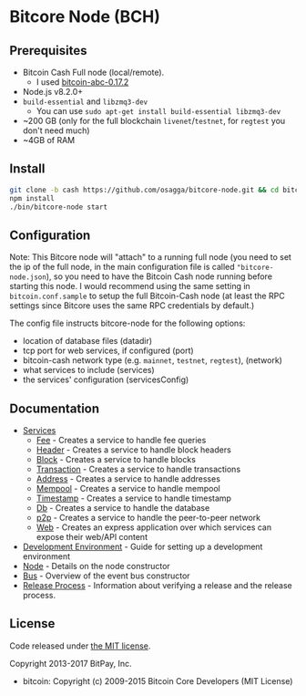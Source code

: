 Bitcore Node (BCH)
============


## Prerequisites

- Bitcoin Cash Full node (local/remote).
  - I used [bitcoin-abc-0.17.2](https://download.bitcoinabc.org/0.17.2/)
- Node.js v8.2.0+
- `build-essential` and `libzmq3-dev`
  - You can use `sudo apt-get install build-essential libzmq3-dev`
- ~200 GB (only for the full blockchain `livenet`/`testnet`, for `regtest` you don't need much)
- ~4GB of RAM

## Install

```bash
git clone -b cash https://github.com/osagga/bitcore-node.git && cd bitcore-node
npm install
./bin/bitcore-node start
```

## Configuration

Note: This Bitcore node will "attach" to a running full node (you need to set the ip of the full node, in the main configuration file is called `"bitcore-node.json`), so you need to have the Bitcoin Cash node running before starting this node. I would recommend using the same setting in `bitcoin.conf.sample` to setup the full Bitcoin-Cash node (at least the RPC settings since Bitcore uses the same RPC credentials by default.)

The config file instructs bitcore-node for the following options:
- location of database files (datadir)
- tcp port for web services, if configured (port)
- bitcoin-cash network type (e.g. `mainnet`, `testnet`, `regtest`), (network)
- what services to include (services)
- the services' configuration (servicesConfig)

## Documentation

- [Services](docs/services.md)
  - [Fee](docs/services/fee.md) - Creates a service to handle fee queries
  - [Header](docs/services/header.md) - Creates a service to handle block headers
  - [Block](docs/services/block.md) - Creates a service to handle blocks
  - [Transaction](docs/services/transaction.md) - Creates a service to handle transactions
  - [Address](docs/services/address.md) - Creates a service to handle addresses
  - [Mempool](docs/services/mempool.md) - Creates a service to handle mempool
  - [Timestamp](docs/services/timestamp.md) - Creates a service to handle timestamp
  - [Db](docs/services/db.md) - Creates a service to handle the database
  - [p2p](docs/services/p2p.md) - Creates a service to handle the peer-to-peer network
  - [Web](docs/services/web.md) - Creates an express application over which services can expose their web/API content
- [Development Environment](docs/development.md) - Guide for setting up a development environment
- [Node](docs/node.md) - Details on the node constructor
- [Bus](docs/bus.md) - Overview of the event bus constructor
- [Release Process](docs/release.md) - Information about verifying a release and the release process.

## License

Code released under [the MIT license](https://github.com/bitpay/bitcore-node/blob/master/LICENSE).

Copyright 2013-2017 BitPay, Inc.

- bitcoin: Copyright (c) 2009-2015 Bitcoin Core Developers (MIT License)

